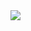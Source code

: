<a href="https://portal.azure.com/#create/Microsoft.Template/uri/https%3A%2F%2Fgithub.com%2Fpubnub%2FazureEventHubBridge%2Fblob%2FconStringMove%2Fdeploy%2Fazuredeploy.json" target="_blank">
    <img src="http://azuredeploy.net/deploybutton.png"/>
</a>
